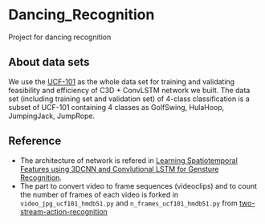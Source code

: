 # Dancing_Recognition
Project for dancing recognition
## About data sets
We use the [UCF-101](https://www.crcv.ucf.edu/data/UCF101.php) as the whole data set for training and validating feasibility and efficiency of C3D + ConvLSTM network we built. The data set (including training set and validation set) of 4-class classification is a subset of UCF-101 containing 4 classes as GolfSwing, HulaHoop, JumpingJack, JumpRope.
## Reference
- The architecture of network is refered in [Learning Spatiotemporal Features using 3DCNN and Convlutional LSTM for Gensture Recognition](https://ieeexplore.ieee.org/document/8265580).
- The part to convert video to frame sequences (videoclips) and to count the number of frames of each video is forked in `video_jpg_ucf101_hmdb51.py` and `n_frames_ucf101_hmdb51.py` from [two-stream-action-recognition](https://github.com/jeffreyhuang1/two-stream-action-recognition/blob/master/)
